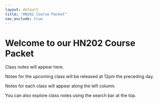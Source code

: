 ```yaml
---
layout: default
title: "HN202 Course Packet"
nav_exclude: true
---
```


# Welcome to our HN202 Course Packet

Class notes will appear here. 

Notes for the upcoming class will be released at 12pm the preceding day.

Notes for each class will appear along the left column. 

You can also explore class notes using the search bar at the top. 

